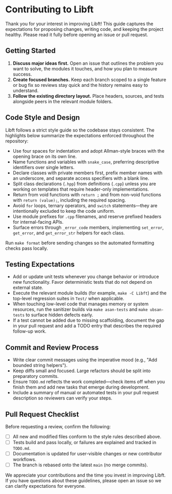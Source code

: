 # Contributing to Libft

Thank you for your interest in improving Libft! This guide captures the expectations for proposing changes, writing code, and keeping the project healthy. Please read it fully before opening an issue or pull request.

## Getting Started

1. **Discuss major ideas first.** Open an issue that outlines the problem you want to solve, the modules it touches, and how you plan to measure success.
2. **Create focused branches.** Keep each branch scoped to a single feature or bug fix so reviews stay quick and the history remains easy to understand.
3. **Follow the existing directory layout.** Place headers, sources, and tests alongside peers in the relevant module folders.

## Code Style and Design

Libft follows a strict style guide so the codebase stays consistent. The highlights below summarize the expectations enforced throughout the repository:

- Use four spaces for indentation and adopt Allman-style braces with the opening brace on its own line.
- Name functions and variables with `snake_case`, preferring descriptive identifiers over single letters.
- Declare classes with private members first, prefix member names with an underscore, and separate access specifiers with a blank line.
- Split class declarations (`.hpp`) from definitions (`.cpp`) unless you are working on templates that require header-only implementations.
- Return from void functions with `return ;` and from non-void functions with `return (value);`, including the required spacing.
- Avoid `for` loops, ternary operators, and `switch` statements—they are intentionally excluded to keep the code uniform.
- Use module prefixes for `.cpp` filenames, and reserve prefixed headers for internal-facing APIs.
- Surface errors through `_error_code` members, implementing `set_error`, `get_error`, and `get_error_str` helpers for each class.

Run `make format` before sending changes so the automated formatting checks pass locally.

## Testing Expectations

- Add or update unit tests whenever you change behavior or introduce new functionality. Favor deterministic tests that do not depend on external state.
- Execute the relevant module builds (for example, `make -C Libft`) and the top-level regression suites in `Test/` when applicable.
- When touching low-level code that manages memory or system resources, run the sanitizer builds via `make asan-tests` and `make ubsan-tests` to surface hidden defects early.
- If a test cannot be added due to missing scaffolding, document the gap in your pull request and add a TODO entry that describes the required follow-up work.

## Commit and Review Process

- Write clear commit messages using the imperative mood (e.g., "Add bounded string helpers").
- Keep diffs small and focused. Large refactors should be split into preparatory commits.
- Ensure `TODO.md` reflects the work completed—check items off when you finish them and add new tasks that emerge during development.
- Include a summary of manual or automated tests in your pull request description so reviewers can verify your steps.

## Pull Request Checklist

Before requesting a review, confirm the following:

- [ ] All new and modified files conform to the style rules described above.
- [ ] Tests build and pass locally, or failures are explained and tracked in `TODO.md`.
- [ ] Documentation is updated for user-visible changes or new contributor workflows.
- [ ] The branch is rebased onto the latest `main` (no merge commits).

We appreciate your contributions and the time you invest in improving Libft. If you have questions about these guidelines, please open an issue so we can clarify expectations for everyone.

